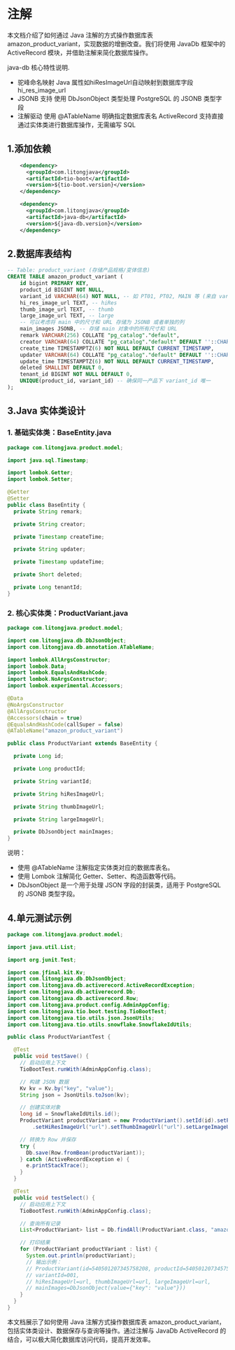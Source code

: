 # 注解


本文档介绍了如何通过 Java 注解的方式操作数据库表 amazon_product_variant，实现数据的增删改查。我们将使用 JavaDb 框架中的 ActiveRecord 模块，并借助注解来简化数据库操作。

java-db 核心特性说明.
- 驼峰命名映射 Java 属性如hiResImageUrl自动映射到数据库字段hi_res_image_url
- JSONB 支持 使用 DbJsonObject 类型处理 PostgreSQL 的 JSONB 类型字段
- 注解驱动 使用 @ATableName 明确指定数据库表名 ActiveRecord 支持直接通过实体类进行数据库操作，无需编写 SQL
## 1.添加依赖
```xml
    <dependency>
      <groupId>com.litongjava</groupId>
      <artifactId>tio-boot</artifactId>
      <version>${tio-boot.version}</version>
    </dependency>

    <dependency>
      <groupId>com.litongjava</groupId>
      <artifactId>java-db</artifactId>
      <version>${java-db.version}</version>
    </dependency>
```
## 2.数据库表结构
```sql
-- Table: product_variant (存储产品规格/变体信息)
CREATE TABLE amazon_product_variant (
    id bigint PRIMARY KEY,
    product_id BIGINT NOT NULL,
    variant_id VARCHAR(64) NOT NULL, -- 如 PT01, PT02, MAIN 等 (来自 variant 字段)
    hi_res_image_url TEXT, -- hiRes
    thumb_image_url TEXT, -- thumb
    large_image_url TEXT, -- large
    -- 可以考虑将 main 中的尺寸和 URL 存储为 JSONB 或者单独的列
    main_images JSONB, -- 存储 main 对象中的所有尺寸和 URL
    remark VARCHAR(256) COLLATE "pg_catalog"."default",
    creator VARCHAR(64) COLLATE "pg_catalog"."default" DEFAULT ''::CHARACTER VARYING,
    create_time TIMESTAMPTZ(6) NOT NULL DEFAULT CURRENT_TIMESTAMP,
    updater VARCHAR(64) COLLATE "pg_catalog"."default" DEFAULT ''::CHARACTER VARYING,
    update_time TIMESTAMPTZ(6) NOT NULL DEFAULT CURRENT_TIMESTAMP,
    deleted SMALLINT DEFAULT 0,
    tenant_id BIGINT NOT NULL DEFAULT 0,
    UNIQUE(product_id, variant_id) -- 确保同一产品下 variant_id 唯一
);
```

## 3.Java 实体类设计
### 1. 基础实体类：BaseEntity.java
```java
package com.litongjava.product.model;

import java.sql.Timestamp;

import lombok.Getter;
import lombok.Setter;

@Getter
@Setter
public class BaseEntity {
  private String remark;

  private String creator;

  private Timestamp createTime;

  private String updater;

  private Timestamp updateTime;

  private Short deleted;

  private Long tenantId;
}

```
### 2. 核心实体类：ProductVariant.java
```java
package com.litongjava.product.model;

import com.litongjava.db.DbJsonObject;
import com.litongjava.db.annotation.ATableName;

import lombok.AllArgsConstructor;
import lombok.Data;
import lombok.EqualsAndHashCode;
import lombok.NoArgsConstructor;
import lombok.experimental.Accessors;

@Data
@NoArgsConstructor
@AllArgsConstructor
@Accessors(chain = true)
@EqualsAndHashCode(callSuper = false)
@ATableName("amazon_product_variant")

public class ProductVariant extends BaseEntity {

  private Long id;

  private Long productId;

  private String variantId;

  private String hiResImageUrl;

  private String thumbImageUrl;

  private String largeImageUrl;

  private DbJsonObject mainImages;
}
```

说明： 
- 使用 @ATableName 注解指定实体类对应的数据库表名。
- 使用 Lombok 注解简化 Getter、Setter、构造函数等代码。
- DbJsonObject 是一个用于处理 JSON 字段的封装类，适用于 PostgreSQL 的 JSONB 类型字段。

## 4.单元测试示例
```java
package com.litongjava.product.model;

import java.util.List;

import org.junit.Test;

import com.jfinal.kit.Kv;
import com.litongjava.db.DbJsonObject;
import com.litongjava.db.activerecord.ActiveRecordException;
import com.litongjava.db.activerecord.Db;
import com.litongjava.db.activerecord.Row;
import com.litongjava.product.config.AdminAppConfig;
import com.litongjava.tio.boot.testing.TioBootTest;
import com.litongjava.tio.utils.json.JsonUtils;
import com.litongjava.tio.utils.snowflake.SnowflakeIdUtils;

public class ProductVariantTest {

  @Test
  public void testSave() {
    // 启动应用上下文
    TioBootTest.runWith(AdminAppConfig.class);

    // 构建 JSON 数据
    Kv kv = Kv.by("key", "value");
    String json = JsonUtils.toJson(kv);

    // 创建实体对象
    long id = SnowflakeIdUtils.id();
    ProductVariant productVariant = new ProductVariant().setId(id).setProductId(id).setVariantId("001")
        .setHiResImageUrl("url").setThumbImageUrl("url").setLargeImageUrl("url").setMainImages(new DbJsonObject(json));

    // 转换为 Row 并保存
    try {
      Db.save(Row.fromBean(productVariant));
    } catch (ActiveRecordException e) {
      e.printStackTrace();
    }
  }

  @Test
  public void testSelect() {
    // 启动应用上下文
    TioBootTest.runWith(AdminAppConfig.class);

    // 查询所有记录
    List<ProductVariant> list = Db.findAll(ProductVariant.class, "amazon_product_variant");

    // 打印结果
    for (ProductVariant productVariant : list) {
      System.out.println(productVariant);
      // 输出示例：
      // ProductVariant(id=540501207345758208, productId=540501207345758208,
      // variantId=001,
      // hiResImageUrl=url, thumbImageUrl=url, largeImageUrl=url,
      // mainImages=DbJsonObject(value={"key": "value"}))
    }
  }
}
```

本文档展示了如何使用 Java 注解方式操作数据库表 amazon_product_variant，包括实体类设计、数据保存与查询等操作。通过注解与 JavaDb ActiveRecord 的结合，可以极大简化数据库访问代码，提高开发效率。